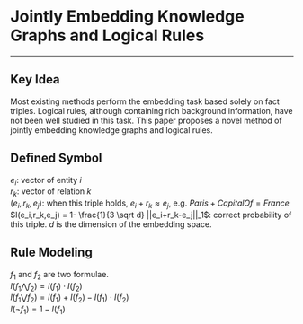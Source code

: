 # Jointly Embedding Knowledge Graphs and Logical Rules  

---

## Key Idea  
Most existing methods perform the embedding
task based solely on fact triples. Logical rules, although containing rich background information, have not been well studied in this
task. This paper proposes a novel method of
jointly embedding knowledge graphs and logical rules.  

## Defined Symbol  
$e_i$: vector of entity $i$  
$r_k$: vector of relation $k$  
$(e_i,r_k,e_j)$: when this triple holds, $e_i+r_k \approx e_j$, e.g. $Paris+CapitalOf = France$  
$I(e_i,r_k,e_j) = 1- \frac{1}{3 \sqrt d} ||e_i+r_k-e_j||_1$: correct probability of this triple. $d$ is the dimension of the embedding space.  

## Rule Modeling
$f_1$ and $f_2$ are two formulae.  
$I(f_1 \bigwedge f_2) = I(f_1)\cdot I(f_2)$  
$I(f_1 \bigvee f_2) = I(f_1) + I(f_2) - I(f_1)\cdot I(f_2)$  
$I(¬f_1) = 1 - I(f_1)$  
